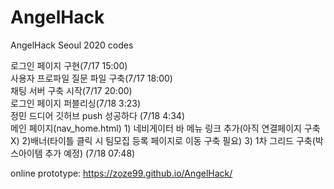 # AngelHack
AngelHack Seoul 2020 codes<br>

로그인 페이지 구현(7/17 15:00)<br>
사용자 프로파일 질문 파일 구축(7/17 18:00)<br>
채팅 서버 구축 시작(7/17 20:00)<br>
로그인 페이지 퍼블리싱(7/18 3:23)<br>
정민 드디어 깃허브 push 성공하다 (7/18 4:34)<br>
메인 페이지(nav_home.html) 1) 네비게이터 바 메뉴 링크 추가(아직 연결페이지 구축X) 2)배너(타이틀 클릭 시 팀모집 등록 페이지로 이동 구축 필요) 3) 1차 그리드 구축(박스아이템 추가 예정) (7/18 07:48)<br>

online prototype:
https://zoze99.github.io/AngelHack/

